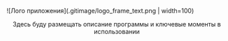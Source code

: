 ![Лого приложения](.gitimage/logo_frame_text.png | width=100)
<p align="center">Здесь буду размещать описание программы и ключевые моменты в использовании</p>
